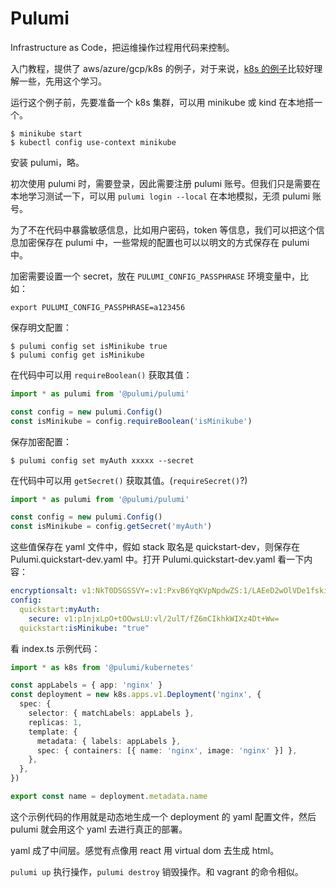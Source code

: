 # Pulumi

Infrastructure as Code，把运维操作过程用代码来控制。

入门教程，提供了 aws/azure/gcp/k8s 的例子，对于来说，[k8s 的例子](https://www.pulumi.com/docs/get-started/kubernetes/)比较好理解一些，先用这个学习。

运行这个例子前，先要准备一个 k8s 集群，可以用 minikube 或 kind 在本地搭一个。

```
$ minikube start
$ kubectl config use-context minikube
```

安装 pulumi，略。

初次使用 pulumi 时，需要登录，因此需要注册 pulumi 账号。但我们只是需要在本地学习测试一下，可以用 `pulumi login --local` 在本地模拟，无须 pulumi 账号。

为了不在代码中暴露敏感信息，比如用户密码，token 等信息，我们可以把这个信息加密保存在 pulumi 中，一些常规的配置也可以以明文的方式保存在 pulumi 中。

加密需要设置一个 secret，放在 `PULUMI_CONFIG_PASSPHRASE` 环境变量中，比如：

```
export PULUMI_CONFIG_PASSPHRASE=a123456
```

保存明文配置：

```
$ pulumi config set isMinikube true
$ pulumi config get isMinikube
```

在代码中可以用 `requireBoolean()` 获取其值：

```ts
import * as pulumi from '@pulumi/pulumi'

const config = new pulumi.Config()
const isMinikube = config.requireBoolean('isMinikube')
```

保存加密配置：

```
$ pulumi config set myAuth xxxxx --secret
```

在代码中可以用 `getSecret()` 获取其值。(`requireSecret()`?)

```ts
import * as pulumi from '@pulumi/pulumi'

const config = new pulumi.Config()
const isMinikube = config.getSecret('myAuth')
```

这些值保存在 yaml 文件中，假如 stack 取名是 quickstart-dev，则保存在 Pulumi.quickstart-dev.yaml 中。打开 Pulumi.quickstart-dev.yaml 看一下内容：

```yaml
encryptionsalt: v1:NkT0DSGSSVY=:v1:PxvB6YqKVpNpdwZS:1/LAEeD2wOlVDe1fskirjVPLMcFQkQ==
config:
  quickstart:myAuth:
    secure: v1:p1njxLpO+tOOwsLU:vl/2ulT/fZ6mCIkhkWIXz4Dt+Ww=
  quickstart:isMinikube: "true"
```

看 index.ts 示例代码：

```ts
import * as k8s from '@pulumi/kubernetes'

const appLabels = { app: 'nginx' }
const deployment = new k8s.apps.v1.Deployment('nginx', {
  spec: {
    selector: { matchLabels: appLabels },
    replicas: 1,
    template: {
      metadata: { labels: appLabels },
      spec: { containers: [{ name: 'nginx', image: 'nginx' }] },
    },
  },
})

export const name = deployment.metadata.name
```

这个示例代码的作用就是动态地生成一个 deployment 的 yaml 配置文件，然后 pulumi 就会用这个 yaml 去进行真正的部署。

yaml 成了中间层。感觉有点像用 react 用 virtual dom 去生成 html。

`pulumi up` 执行操作，`pulumi destroy` 销毁操作。和 vagrant 的命令相似。
